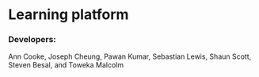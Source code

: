 # Learning platform
### Developers:
Ann Cooke,
Joseph Cheung,
Pawan Kumar,
Sebastian Lewis,
Shaun Scott,
Steven Besal,
and Toweka Malcolm
